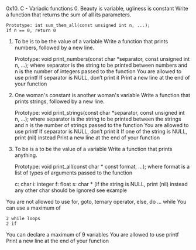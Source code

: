 0x10. C - Variadic functions
 0. Beauty is variable, ugliness is constant 
Write a function that returns the sum of all its parameters.

    Prototype: int sum_them_all(const unsigned int n, ...);
    If n == 0, return 0
 1. To be is to be the value of a variable 
Write a function that prints numbers, followed by a new line.

    Prototype: void print_numbers(const char *separator, const unsigned int n, ...);
    where separator is the string to be printed between numbers
    and n is the number of integers passed to the function
    You are allowed to use printf
    If separator is NULL, don’t print it
    Print a new line at the end of your function
 2. One woman's constant is another woman's variable 
Write a function that prints strings, followed by a new line.

    Prototype: void print_strings(const char *separator, const unsigned int n, ...);
    where separator is the string to be printed between the strings
    and n is the number of strings passed to the function
    You are allowed to use printf
    If separator is NULL, don’t print it
    If one of the string is NULL, print (nil) instead
    Print a new line at the end of your function
 3. To be is a to be the value of a variable 
Write a function that prints anything.

    Prototype: void print_all(const char * const format, ...);
    where format is a list of types of arguments passed to the function 

    c: char
    i: integer
    f: float
    s: char * (if the string is NULL, print (nil) instead
    any other char should be ignored
    see example

You are not allowed to use for, goto, ternary operator, else, do ... while
You can use a maximum of

    2 while loops
    2 if

You can declare a maximum of 9 variables
You are allowed to use printf
Print a new line at the end of your function

